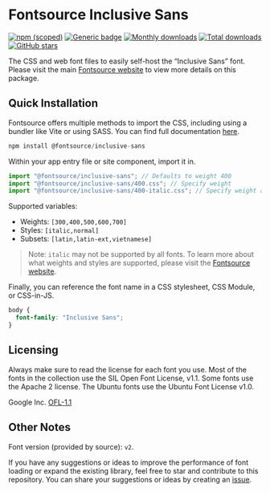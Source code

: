 # Fontsource Inclusive Sans

[![npm (scoped)](https://img.shields.io/npm/v/@fontsource/inclusive-sans?color=brightgreen)](https://www.npmjs.com/package/@fontsource/inclusive-sans) [![Generic badge](https://img.shields.io/badge/fontsource-passing-brightgreen)](https://github.com/fontsource/fontsource) [![Monthly downloads](https://badgen.net/npm/dm/@fontsource/inclusive-sans)](https://github.com/fontsource/fontsource) [![Total downloads](https://badgen.net/npm/dt/@fontsource/inclusive-sans)](https://github.com/fontsource/fontsource) [![GitHub stars](https://img.shields.io/github/stars/fontsource/fontsource.svg?style=social&label=Star)](https://github.com/fontsource/fontsource/stargazers)

The CSS and web font files to easily self-host the “Inclusive Sans” font. Please visit the main [Fontsource website](https://fontsource.org/fonts/inclusive-sans) to view more details on this package.

## Quick Installation

Fontsource offers multiple methods to import the CSS, including using a bundler like Vite or using SASS. You can find full documentation [here](https://fontsource.org/docs/getting-started/introduction).

```javascript
npm install @fontsource/inclusive-sans
```

Within your app entry file or site component, import it in.

```javascript
import "@fontsource/inclusive-sans"; // Defaults to weight 400
import "@fontsource/inclusive-sans/400.css"; // Specify weight
import "@fontsource/inclusive-sans/400-italic.css"; // Specify weight and style
```

Supported variables:
- Weights: `[300,400,500,600,700]`
- Styles: `[italic,normal]`
- Subsets: `[latin,latin-ext,vietnamese]`

> Note: `italic` may not be supported by all fonts. To learn more about what weights and styles are supported, please visit the [Fontsource website](https://fontsource.org/fonts/inclusive-sans).

Finally, you can reference the font name in a CSS stylesheet, CSS Module, or CSS-in-JS.

```css
body {
  font-family: "Inclusive Sans";
}
```

## Licensing
Always make sure to read the license for each font you use. Most of the fonts in the collection use the SIL Open Font License, v1.1. Some fonts use the Apache 2 license. The Ubuntu fonts use the Ubuntu Font License v1.0.

Google Inc.
[OFL-1.1](http://scripts.sil.org/OFL)

## Other Notes
Font version (provided by source): `v2`.

If you have any suggestions or ideas to improve the performance of font loading or expand the existing library, feel free to star and contribute to this repository. You can share your suggestions or ideas by creating an [issue](https://github.com/fontsource/fontsource/issues).